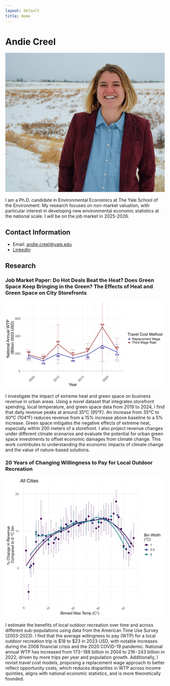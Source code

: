 ```yaml
---
layout: default
title: Home
---
```


# Andie Creel 

![Andie Creel](photos/DSC_0101.jpg)

I am a Ph.D. candidate in Environmental Economics at The Yale School of the Environment. My research focuses on non-market valuation, with particular interest in developing new environmental economic statistics at the national scale. I will be on the job market in 2025-2026.

## Contact Information 
- Email: andie.creel@yale.edu
- [LinkedIn](https://www.linkedin.com/in/andie-creel/)

## Research

### Job Market Paper: Do Hot Deals Beat the Heat? Does Green Space Keep Bringing in the Green? The Effects of Heat and Green Space on City Storefronts

![Figure 1](figures/pref_WTP_national.png)

I investigate the impact of extreme heat and green space on business revenue in urban areas. Using a novel dataset that integrates storefront spending, local temperature, and green space data from 2019 to 2024, I find that daily revenue peaks at around 35°C (95°F). An increase from 35°C to 40°C (104°F) reduces revenue from a 15% increase above baseline to a 5% increase. Green space mitigates the negative effects of extreme heat, especially within 200 meters of a storefront. I also project revenue changes under different climate scenarios and evaluate the potential for urban green space investments to offset economic damages from climate change. This work contributes to understanding the economic impacts of climate change and the value of nature-based solutions.

### 20 Years of Changing Willingness to Pay for Local Outdoor Recreation

![Figure 2](figures/plot_all_cities.jpg)

I estimate the benefits of local outdoor recreation over time and across different sub-populations using data from the American Time Use Survey (2003-2023). I find that the average willingness to pay (WTP) for a local outdoor recreation trip is $18 to $23 in 2023 USD, with notable increases during the 2008 financial crisis and the 2020 COVID-19 pandemic. National annual WTP has increased from $173-$188 billion in 2004 to $216-$243 billion in 2022, driven by more trips per year and population growth. Additionally, I revisit travel cost models, proposing a replacement wage approach to better reflect opportunity costs, which reduces disparities in WTP across income quintiles, aligns with national economic statistics, and is more theoretically founded.




